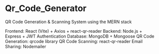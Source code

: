 # Qr_Code_Generator
 QR Code Generation & Scanning System using the MERN stack

 Frontend: React (Vite) + Axios + react-qr-reader
Backend: Node.js + Express + JWT Authentication
Database: MongoDB + Mongoose
QR Code Generation: qrcode library
QR Code Scanning: react-qr-reader
Email Sharing: Nodemailer
